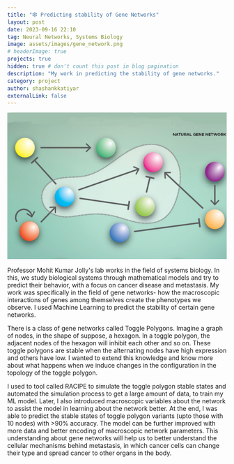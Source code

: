 ```yaml
---
title: "🕸️ Predicting stability of Gene Networks"
layout: post
date: 2023-09-16 22:10
tag: Neural Networks, Systems Biology
image: assets/images/gene_network.png
# headerImage: true
projects: true
hidden: true # don't count this post in blog pagination
description: "My work in predicting the stability of gene networks."
category: project
author: shashankkatiyar
externalLink: false
---
```


![Gene Network](/assets/images/gene_network.png)

Professor Mohit Kumar Jolly's lab works in the field of systems biology. In this, we study biological systems through mathematical models and try to predict their behavior, with a focus on cancer disease and metastasis. My work was specifically in the field of gene networks- how the macroscopic interactions of genes among themselves create the phenotypes we observe. I used Machine Learning to predict the stability of certain gene networks.

<p>There is a class of gene networks called Toggle Polygons. Imagine a graph of nodes, in the shape of suppose, a hexagon. In a toggle polygon, the adjacent nodes of the hexagon will inhibit each other and so on. These toggle polygons are stable when the alternating nodes have high expression and others have low. I wanted to extend this knowledge and know more about what happens when we induce changes in the configuration in the topology of the toggle polygon.</p>

<p>I used to tool called RACIPE to simulate the toggle polygon stable states and automated the simulation process to get a large amount of data, to train my ML model. Later, I also introduced macroscopic variables about the network to assist the model in learning about the network better. At the end, I was able to predict the stable states of toggle polygon variants (upto those with 10 nodes) with >90% accuracy. The model can be further improved with more data and better encoding of macroscopic network parameters. This understanding about gene networks will help us to better understand the cellular mechanisms behind metastasis, in which cancer cells can change their type and spread cancer to other organs in the body.</p>
